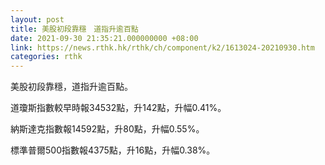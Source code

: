 ```yaml
---
layout: post
title: 美股初段靠穩　道指升逾百點
date: 2021-09-30 21:35:21.000000000 +08:00
link: https://news.rthk.hk/rthk/ch/component/k2/1613024-20210930.htm
categories: rthk
---
```


美股初段靠穩，道指升逾百點。

道瓊斯指數較早時報34532點，升142點，升幅0.41%。

納斯達克指數報14592點，升80點，升幅0.55%。

標準普爾500指數報4375點，升16點，升幅0.38%。
